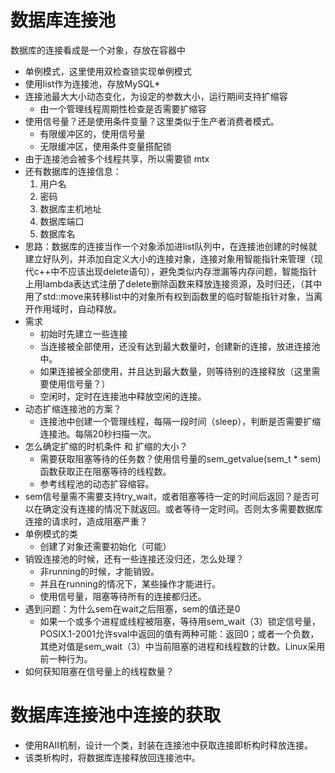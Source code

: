 # 数据库连接池

数据库的连接看成是一个对象，存放在容器中

- 单例模式，这里使用双检查锁实现单例模式
- 使用list作为连接池，存放MySQL*
- 连接池最大大小动态变化，为设定的参数大小，运行期间支持扩缩容   
  - 由一个管理线程周期性检查是否需要扩缩容
- 使用信号量？还是使用条件变量？这里类似于生产者消费者模式。
  - 有限缓冲区的，使用信号量
  - 无限缓冲区，使用条件变量搭配锁
- 由于连接池会被多个线程共享，所以需要锁 mtx
- 还有数据库的连接信息：
  1. 用户名
  2. 密码
  3. 数据库主机地址
  4. 数据库端口
  5. 数据库名
- 思路：数据库的连接当作一个对象添加进list队列中，在连接池创建的时候就建立好队列，并添加自定义大小的连接对象，连接对象用智能指针来管理（现代c++中不应该出现delete语句），避免类似内存泄漏等内存问题，智能指针上用lambda表达式注册了delete删除函数来释放连接资源，及时归还，（其中用了std::move来转移list中的对象所有权到函数里的临时智能指针对象，当离开作用域时，自动释放。
- 需求
  - 初始时先建立一些连接
  - 当连接被全部使用，还没有达到最大数量时，创建新的连接，放进连接池中。
  - 如果连接被全部使用，并且达到最大数量，则等待别的连接释放（这里需要使用信号量？）
  - 空闲时，定时在连接池中释放空闲的连接。
- 动态扩缩连接池的方案？
  - 连接池中创建一个管理线程，每隔一段时间（sleep），判断是否需要扩缩连接池。每隔20秒扫描一次。
- 怎么确定扩缩的时机条件 和 扩缩的大小？
  - 需要获取阻塞等待的任务数？使用信号量的sem_getvalue(sem_t * sem)函数获取正在阻塞等待的线程数。
  - 参考线程池的动态扩容缩容。
- sem信号量需不需要支持try_wait，或者阻塞等待一定的时间后返回？是否可以在确定没有连接的情况下就返回。或者等待一定时间。否则太多需要数据库连接的请求时，造成阻塞严重？
- 单例模式的类
  - 创建了对象还需要初始化（可能）
- 销毁连接池的时候，还有一些连接还没归还，怎么处理？
  - 非running的时候，才能销毁。
  - 并且在running的情况下，某些操作才能进行。
  - 使用信号量，阻塞等待所有的连接都归还。
- 遇到问题：为什么sem在wait之后阻塞，sem的值还是0
  - 如果一个或多个进程或线程被阻塞，等待用sem_wait（3）锁定信号量，POSIX.1-2001允许sval中返回的值有两种可能：返回0；或者一个负数，其绝对值是sem_wait（3）中当前阻塞的进程和线程数的计数。Linux采用前一种行为。
- 如何获知阻塞在信号量上的线程数量？



# 数据库连接池中连接的获取 

- 使用RAII机制，设计一个类，封装在连接池中获取连接即析构时释放连接。
- 该类析构时，将数据库连接释放回连接池中。



